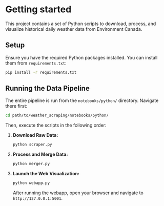Getting started
===============

This project contains a set of Python scripts to download, process, and visualize historical daily weather data from Environment Canada.

## Setup

Ensure you have the required Python packages installed. You can install them from `requirements.txt`:
```bash
pip install -r requirements.txt
```

## Running the Data Pipeline

The entire pipeline is run from the `notebooks/python/` directory. Navigate there first:
```bash
cd path/to/weather_scraping/notebooks/python/
```

Then, execute the scripts in the following order:

1.  **Download Raw Data:**
    ```bash
    python scraper.py
    ```

2.  **Process and Merge Data:**
    ```bash
    python merger.py
    ```

3.  **Launch the Web Visualization:**
    ```bash
    python webapp.py
    ```
    After running the webapp, open your browser and navigate to `http://127.0.0.1:5001`.
